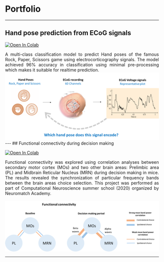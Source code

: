 # Portfolio
---
## Hand pose prediction from ECoG signals

[![Open In Colab](https://colab.research.google.com/assets/colab-badge.svg)](https://colab.research.google.com/drive/16yHW17_wBuQALTkcY8qOw7K1NHWaGM5-?usp=sharing)

<div style="text-align: justify">A multi-class classification model to predict Hand poses of the famous Rock, Paper, Scissors game using electrocorticography signals. The model achieved 96% accuracy in classification using minimal pre-processing which makes it suitable for realtime prediction.</div> 

<center><img src="assets/img/Ecog_image.png"/></center>
---
## Functional connectivity during decision making

[![Open In Colab](https://colab.research.google.com/assets/colab-badge.svg)](https://colab.research.google.com/drive/1M5IMT_tHCCJsNaUBW8HTD7BAocNGj_HU?usp=sharing)

<div style="text-align: justify"> Functional connectivity was explored using correlation analyses between secondary motor cortex (MOs) and two other brain areas: Prelimbic area (PL) and Midbrain Reticular Nucleus (MRN) during decision making in mice. The results revealed the synchronization of particular frequency bands between the brain areas choice selection. This project was performed as part of Computational Neuroscience summer school (2020) organized by Neuromatch Academy.  </div> 
<br>
<center><img src="assets/img/results_rep.png"/></center>

---

